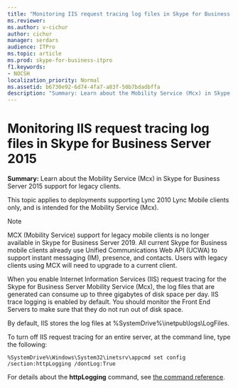 ```yaml
---
title: "Monitoring IIS request tracing log files in Skype for Business Server 2015"
ms.reviewer: 
ms.author: v-cichur
author: cichur
manager: serdars
audience: ITPro
ms.topic: article
ms.prod: skype-for-business-itpro
f1.keywords:
- NOCSH
localization_priority: Normal
ms.assetid: b6730e92-6d74-4fa7-a83f-50b7bdadbffa
description: "Summary: Learn about the Mobility Service (Mcx) in Skype for Business Server 2015  support for legacy clients."
---
```


# Monitoring IIS request tracing log files in Skype for Business Server 2015
 
**Summary:** Learn about the Mobility Service (Mcx) in Skype for Business Server 2015 support for legacy clients.
  
This topic applies to deployments supporting Lync 2010 Lync Mobile clients only, and is intended for the Mobility Service (Mcx).

> [!NOTE]
> MCX (Mobility Service) support for legacy mobile clients is no longer available in Skype for Business Server 2019. All current Skype for Business mobile clients already use Unified Communications Web API (UCWA) to support instant messaging (IM), presence, and contacts. Users with legacy clients using MCX will need to upgrade to a current client.
  
When you enable Internet Information Services (IIS) request tracing for the Skype for Business Server Mobility Service (Mcx), the log files that are generated can consume up to three gigabytes of disk space per day. IIS trace logging is enabled by default. You should monitor the Front End Servers to make sure that they do not run out of disk space. 
  
By default, IIS stores the log files at %SystemDrive%\inetpub\logs\LogFiles.
  
To turn off IIS request tracing for an entire server, at the command line, type the following:
  
```console
%SystemDrive%\Windows\System32\inetsrv\appcmd set config /section:httpLogging /dontLog:True
```

For details about the **httpLogging** command, see [the command reference](/previous-versions/iis/settings-schema/aa347466(v=vs.90)).
